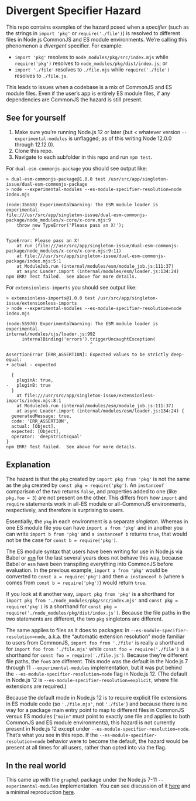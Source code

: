 # Divergent Specifier Hazard

This repo contains examples of the hazard posed when a _specifier_ (such as the strings in `import 'pkg'` or `require('./file')`) is resolved to different files in Node.js CommonJS and ES module environments. We’re calling this phenomenon a _divergent_ specifier. For example:

- `import 'pkg'` resolves to `node_modules/pkg/src/index.mjs` while `require('pkg')` resolves to `node_modules/pkg/dist/index.js`; or
- `import './file'` resolves to `./file.mjs` while `require('./file')` resolves to `./file.js`.

This leads to issues when a codebase is a mix of CommonJS and ES module files. Even if the user’s app is entirely ES module files, if any dependencies are CommonJS the hazard is still present.

## See for yourself

1. Make sure you’re running Node.js 12 or later (but < whatever version `--experimental-modules` is unflagged; as of this writing Node 12.0.0 through 12.12.0).
1. Clone this repo.
1. Navigate to each subfolder in this repo and run `npm test`.

For `dual-esm-commonjs-package` you should see output like:

```
> dual-esm-commonjs-package@1.0.0 test /usr/src/app/singleton-issue/dual-esm-commonjs-package
> node --experimental-modules --es-module-specifier-resolution=node index.mjs

(node:35658) ExperimentalWarning: The ESM module loader is experimental.
file:///usr/src/app/singleton-issue/dual-esm-commonjs-package/node_modules/x-core/x-core.mjs:9
    throw new TypeError('Please pass an X!');
          ^

TypeError: Please pass an X!
    at run (file:///usr/src/app/singleton-issue/dual-esm-commonjs-package/node_modules/x-core/x-core.mjs:9:11)
    at file:///usr/src/app/singleton-issue/dual-esm-commonjs-package/index.mjs:5:1
    at ModuleJob.run (internal/modules/esm/module_job.js:111:37)
    at async Loader.import (internal/modules/esm/loader.js:134:24)
npm ERR! Test failed.  See above for more details.
```

For `extensionless-imports` you should see output like:

```
> extensionless-imports@1.0.0 test /usr/src/app/singleton-issue/extensionless-imports
> node --experimental-modules --es-module-specifier-resolution=node index.mjs

(node:55970) ExperimentalWarning: The ESM module loader is experimental.
internal/modules/cjs/loader.js:992
      internalBinding('errors').triggerUncaughtException(
                                ^

AssertionError [ERR_ASSERTION]: Expected values to be strictly deep-equal:
+ actual - expected

  {
    pluginA: true,
-   pluginB: true
  }
    at file:///usr/src/app/singleton-issue/extensionless-imports/index.mjs:8:1
    at ModuleJob.run (internal/modules/esm/module_job.js:111:37)
    at async Loader.import (internal/modules/esm/loader.js:134:24) {
  generatedMessage: true,
  code: 'ERR_ASSERTION',
  actual: [Object],
  expected: [Object],
  operator: 'deepStrictEqual'
}
npm ERR! Test failed.  See above for more details.
```

## Explanation

The hazard is that the `pkg` created by `import pkg from 'pkg'` is not the same as the `pkg` created by `const pkg = require('pkg')`. An `instanceof` comparison of the two returns `false`, and properties added to one (like `pkg.foo = 3`) are not present on the other. This differs from how `import` and `require` statements work in all-ES module or all-CommonJS environments, respectively, and therefore is surprising to users.

Essentially, the `pkg` in each environment is a separate _singleton._ Whereas in one ES module file you can have `import a from 'pkg'` and in another you can write `import b from 'pkg'` and `a instanceof b` returns `true`, that would not be the case for `const b = require('pkg')`.

The ES module syntax that users have been writing for use in Node.js via Babel or [`esm`](https://github.com/standard-things/esm#readme) for the last several years does not behave this way, because Babel or `esm` have been transpiling everything into CommonJS before evaluation. In the previous example, `import a from 'pkg'` would be converted to `const a = require('pkg')` and then `a instanceof b` (where `b` comes from `const b = require('pkg')`) would return `true`.

If you look at it another way, `import pkg from 'pkg'` is a shorthand for `import pkg from './node_modules/pkg/src/index.mjs'` and `const pkg = require('pkg')` is a shorthand for `const pkg = require('./node_modules/pkg/dist/index.js')`. Because the file paths in the two statements are different, the two `pkg` singletons are different.

The same applies to files as it does to packages: in `--es-module-specifier-resolution=node`, a.k.a. the “automatic extension resolution” mode familiar to users from CommonJS, `import foo from './file'` is really a shorthand for `import foo from './file.mjs'` while `const foo = require('./file')` is a shorthand for `const foo = require('./file.js')`. Because they’re different file paths, the `foo`s are different. This mode was the default in the Node.js 7 through 11 `--experimental-modules` implementation, but it was put behind the `--es-module-specifier-resolution=node` flag in Node.js 12. (The default in Node.js 12 is `--es-module-specifier-resolution=explicit`, where file extensions are required.)

Because the default mode in Node.js 12 is to require explicit file extensions in ES module code (so `'./file.mjs'`, not `'./file'`) and because there is no way for a package main entry point to map to different files in CommonJS versus ES modules (`"main"` must point to exactly one file and applies to both CommonJS and ES module environments), this hazard is not currently present in Node.js 12 except under `--es-module-specifier-resolution=node`. That’s what you see in this repo. If the `--es-module-specifier-resolution=node` behavior were to become the default, the hazard would be present at all times for all users, rather than opted into via the flag.

## In the real world

This came up with the `graphql` package under the Node.js 7-11 `--experimental-modules` implementation. You can see discussion of it [here](https://github.com/graphql/graphql-js/issues/1479#issuecomment-416718578) and a minimal reproduction [here](https://github.com/Pokute/graphql-esm-bug).
